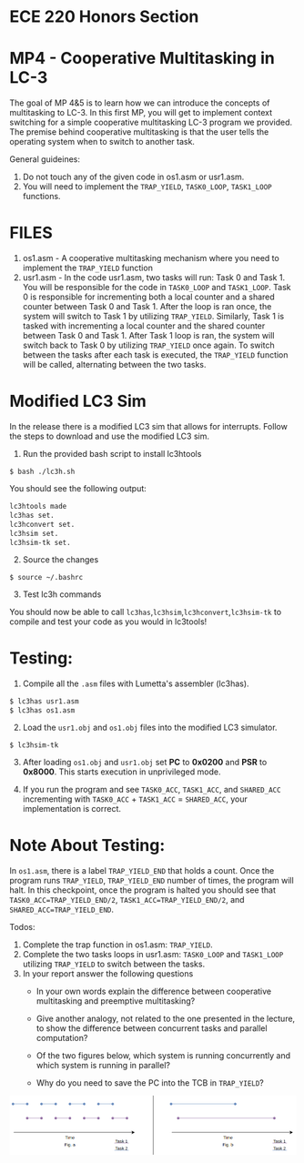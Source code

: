 # ECE 220 Honors Section
# MP4 - Cooperative Multitasking in LC-3

The goal of MP 4&5 is to learn how we can introduce the concepts of multitasking to LC-3. In this first MP, you will get to implement context switching for a simple cooperative multitasking LC-3 program we provided. The premise behind cooperative multitasking is that the user tells the operating system when to switch to another task. 

General guideines:   
1. Do not touch any of the given code in os1.asm or usr1.asm.
2. You will need to implement the `TRAP_YIELD`, `TASK0_LOOP`, `TASK1_LOOP` functions.

# FILES

1. os1.asm - A cooperative multitasking mechanism where you need to implement the `TRAP_YIELD` function
2. usr1.asm - In the code usr1.asm, two tasks will run: Task 0 and Task 1. You will be responsible for the code in `TASK0_LOOP` and `TASK1_LOOP`. Task 0 is responsible for incrementing both a local counter and a shared counter between Task 0 and Task 1. After the loop is ran once, the system will switch to Task 1 by utilizing `TRAP_YIELD`. Similarly, Task 1 is tasked with incrementing a local counter and the shared counter between Task 0 and Task 1. After Task 1 loop is ran, the system will switch back to Task 0 by utilizing `TRAP_YIELD` once again. To switch between the tasks after each task is executed, the `TRAP_YIELD` function will be called, alternating between the two tasks.


# Modified LC3 Sim
In the release there is a modified LC3 sim that allows for interrupts. Follow the steps to download and use the modified LC3 sim. 
  1. Run the provided bash script to install lc3htools

    $ bash ./lc3h.sh
  
  You should see the following output:

    lc3htools made
    lc3has set.
    lc3hconvert set.
    lc3hsim set.
    lc3hsim-tk set.

  2. Source the changes

    $ source ~/.bashrc

  3. Test lc3h commands
  
  You should now be able to call `lc3has`,`lc3hsim`,`lc3hconvert`,`lc3hsim-tk` to compile and test your code as you would in lc3tools!

# Testing:  
    
  1. Compile all the `.asm` files with Lumetta's assembler (lc3has). 
  
    $ lc3has usr1.asm 
    $ lc3has os1.asm 


  2. Load the `usr1.obj` and `os1.obj` files into the modified LC3 simulator.

    $ lc3hsim-tk

  3. After loading `os1.obj` and `usr1.obj` set **PC** to **0x0200** and **PSR** to **0x8000**. This starts execution in unprivileged mode. 

  4. If you run the program and see `TASK0_ACC`, `TASK1_ACC`, and `SHARED_ACC` incrementing with `TASK0_ACC` + `TASK1_ACC` = `SHARED_ACC`, your implementation is correct.


# Note About Testing:
In `os1.asm`, there is a label `TRAP_YIELD_END` that holds a count. Once the program runs `TRAP_YIELD`, `TRAP_YIELD_END` number of times, the program will halt. In this checkpoint, once the program is halted you should see that `TASK0_ACC=TRAP_YIELD_END/2`, `TASK1_ACC=TRAP_YIELD_END/2`, and `SHARED_ACC=TRAP_YIELD_END`.




Todos:  

  1. Complete the trap function in os1.asm: `TRAP_YIELD`.
  2. Complete the two tasks loops in usr1.asm: `TASK0_LOOP` and `TASK1_LOOP` utilizing `TRAP_YIELD` to switch between the tasks.
  3. In your report answer the following questions
      - In your own words explain the difference between cooperative multitasking and preemptive multitasking? 
    
      - Give another analogy, not related to the one presented in the lecture, to show the difference between concurrent tasks and parallel computation? 
      
      - Of the two figures below, which system is running concurrently and which system is running in parallel?

      - Why do you need to save the PC into the TCB in `TRAP_YIELD`?


  ![HomeworkProblem](./images/Question4p1C.png?raw=true)
